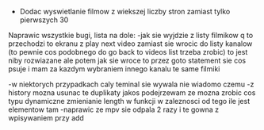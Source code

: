 - Dodac wyswietlanie filmow z wiekszej liczby stron zamiast tylko pierwszych 30

Naprawic wszystkie bugi, lista na dole:
-jak sie wyjdzie z listy filmikow q to przechodzi to ekranu z play next video zamiast sie wrocic do listy kanalow (to pewnie cos podobnego do go back to videos list trzeba zrobic)
to jest niby rozwiazane ale potem jak sie wroce to przez goto statement sie cos psuje i mam za kazdym wybraniem innego kanalu te same filmiki

-w niektorych przypadkach caly teminal sie wywala nie wiadomo czemu
-z history mozna usunac te duplikaty jakos podejrzewam ze mozna zrobic cos typu dynamiczne zmienianie length w funkcji w zaleznosci od tego ile jest elementow tam
-naprawic ze mpv sie odpala 2 razy i te gowna z wpisywaniem przy add